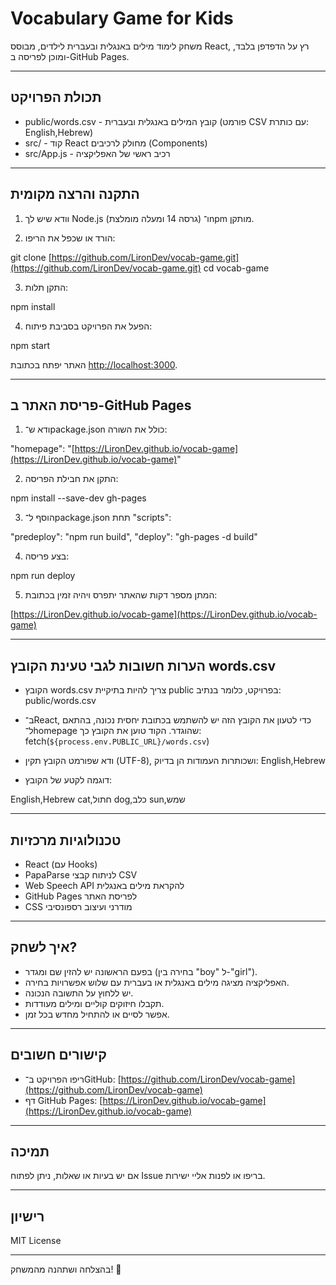 # Vocabulary Game for Kids

משחק לימוד מילים באנגלית ובעברית לילדים, מבוסס React, רץ על הדפדפן בלבד, ומוכן לפריסה ב-GitHub Pages.

---

## תכולת הפרויקט

* public/words.csv - קובץ המילים באנגלית ובעברית (פורמט CSV עם כותרת: English,Hebrew)
* src/ - קוד React מחולק לרכיבים (Components)
* src/App.js - רכיב ראשי של האפליקציה

---

## התקנה והרצה מקומית

1. וודא שיש לך Node.js (גרסה 14 ומעלה מומלצת) ו־npm מותקן.

2. הורד או שכפל את הריפו:

git clone [https://github.com/LironDev/vocab-game.git](https://github.com/LironDev/vocab-game.git)
cd vocab-game

3. התקן תלות:

npm install

4. הפעל את הפרויקט בסביבת פיתוח:

npm start

האתר יפתח בכתובת [http://localhost:3000](http://localhost:3000).

---

## פריסת האתר ב-GitHub Pages

1. ודא ש־package.json כולל את השורה:

"homepage": "[https://LironDev.github.io/vocab-game](https://LironDev.github.io/vocab-game)"

2. התקן את חבילת הפריסה:

npm install --save-dev gh-pages

3. הוסף ל־package.json תחת "scripts":

"predeploy": "npm run build",
"deploy": "gh-pages -d build"

4. בצע פריסה:

npm run deploy

5. המתן מספר דקות שהאתר יתפרס ויהיה זמין בכתובת:

[https://LironDev.github.io/vocab-game](https://LironDev.github.io/vocab-game)

---

## הערות חשובות לגבי טעינת הקובץ words.csv

* הקובץ words.csv צריך להיות בתיקיית public בפרויקט, כלומר בנתיב: public/words.csv

* ב־React, כדי לטעון את הקובץ הזה יש להשתמש בכתובת יחסית נכונה, בהתאם ל־homepage שהוגדר. הקוד טוען את הקובץ כך: fetch(`${process.env.PUBLIC_URL}/words.csv`)

* ודא שפורמט הקובץ תקין (UTF-8), ושכותרות העמודות הן בדיוק: English,Hebrew

* דוגמה לקטע של הקובץ:

English,Hebrew
cat,חתול
dog,כלב
sun,שמש

---

## טכנולוגיות מרכזיות

* React (עם Hooks)
* PapaParse לניתוח קבצי CSV
* Web Speech API להקראת מילים באנגלית
* GitHub Pages לפריסת האתר
* CSS מודרני ועיצוב רספונסיבי

---

## איך לשחק?

* בפעם הראשונה יש להזין שם ומגדר (בחירה בין "boy" ל-"girl").
* האפליקציה מציגה מילים באנגלית או בעברית עם שלוש אפשרויות בחירה.
* יש ללחוץ על התשובה הנכונה.
* תקבלו חיזוקים קוליים ומילים מעודדות.
* אפשר לסיים או להתחיל מחדש בכל זמן.

---

## קישורים חשובים

* ריפו הפרויקט ב־GitHub: [https://github.com/LironDev/vocab-game](https://github.com/LironDev/vocab-game)
* דף GitHub Pages: [https://LironDev.github.io/vocab-game](https://LironDev.github.io/vocab-game)

---

## תמיכה

אם יש בעיות או שאלות, ניתן לפתוח Issue בריפו או לפנות אליי ישירות.

---

## רישיון

MIT License

---

בהצלחה ושתהנה מהמשחק! 🎉
